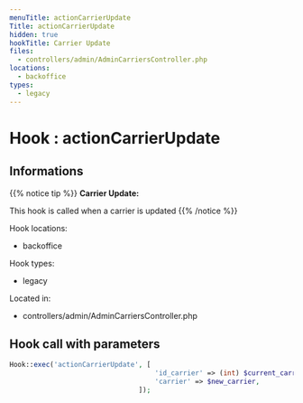 ```yaml
---
menuTitle: actionCarrierUpdate
Title: actionCarrierUpdate
hidden: true
hookTitle: Carrier Update
files:
  - controllers/admin/AdminCarriersController.php
locations:
  - backoffice
types:
  - legacy
---
```


# Hook : actionCarrierUpdate

## Informations

{{% notice tip %}}
**Carrier Update:** 

This hook is called when a carrier is updated
{{% /notice %}}

Hook locations: 
  - backoffice

Hook types: 
  - legacy

Located in: 
  - controllers/admin/AdminCarriersController.php

## Hook call with parameters

```php
Hook::exec('actionCarrierUpdate', [
                                    'id_carrier' => (int) $current_carrier->id,
                                    'carrier' => $new_carrier,
                                ]);
```